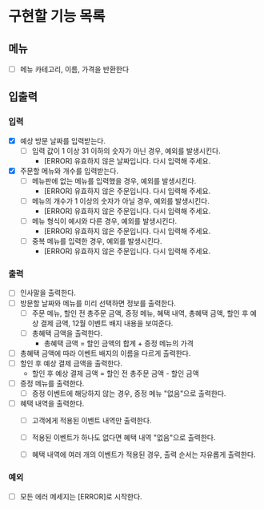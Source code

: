 # 구현할 기능 목록

## 메뉴

- [ ] 메뉴 카테고리, 이름, 가격을 반환한다

## 입출력

### 입력

- [x] 예상 방문 날짜를 입력받는다.
  - [ ] 입력 값이 1 이상 31 이하의 숫자가 아닌 경우, 예외를 발생시킨다.
    - [ERROR] 유효하지 않은 날짜입니다. 다시 입력해 주세요.
- [x] 주문할 메뉴와 개수를 입력받는다.
  - [ ] 메뉴판에 없는 메뉴를 입력했을 경우, 예외를 발생시킨다.
    - [ERROR] 유효하지 않은 주문입니다. 다시 입력해 주세요.
  - [ ] 메뉴의 개수가 1 이상의 숫자가 아닐 경우, 예외를 발생시킨다.
    - [ERROR] 유효하지 않은 주문입니다. 다시 입력해 주세요.
  - [ ] 메뉴 형식이 예시와 다른 경우, 예외를 발생시킨다.
    - [ERROR] 유효하지 않은 주문입니다. 다시 입력해 주세요.
  - [ ] 중복 메뉴를 입력한 경우, 예외를 발생시킨다.
    - [ERROR] 유효하지 않은 주문입니다. 다시 입력해 주세요.


### 출력

- [ ] 인사말을 출력한다.
- [ ] 방문할 날짜와 메뉴를 미리 선택하면 정보를 출력한다.
  - [ ] 주문 메뉴, 할인 전 총주문 금액, 증정 메뉴, 혜택 내역, 총혜택 금액, 할인 후 예상 결제 금액, 12월 이벤트 배지 내용을 보여준다.
  - [ ] 총혜택 금액을 출력한다.
    - 총혜택 금액 = 할인 금액의 합계 + 증정 메뉴의 가격
- [ ] 총혜택 금액에 따라 이벤트 배지의 이름을 다르게 출력한다.
- [ ] 할인 후 예상 결제 금액을 출력한다. 
  - 할인 후 예상 결제 금액 = 할인 전 총주문 금액 - 할인 금액
- [ ] 증정 메뉴를 출력한다.
  - [ ] 증정 이벤트에 해당하지 않는 경우, 증정 메뉴 "없음"으로 출력한다.
- [ ] 혜택 내역을 출력한다.
  - [ ] 고객에게 적용된 이벤트 내역만 출력한다.
  - [ ] 적용된 이벤트가 하나도 없다면 혜택 내역 "없음"으로 출력한다.
  - [ ] 혜택 내역에 여러 개의 이벤트가 적용된 경우, 출력 순서는 자유롭게 출력한다.


### 예외

- [ ] 모든 에러 메세지는 [ERROR]로 시작한다.
